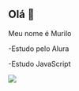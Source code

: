 ## Olá 👋

Meu nome é Murilo

-Estudo pelo Alura

-Estudo JavaScript

![](https://media1.tenor.com/m/bCMgb3mnPPIAAAAC/bom-dia.gif)
